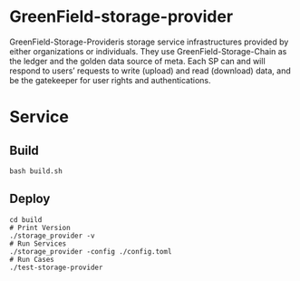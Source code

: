 # GreenField-storage-provider

GreenField-Storage-Provideris storage service infrastructures provided by either organizations or individuals. They use GreenField-Storage-Chain as the ledger and the golden data source of meta. Each SP can and will respond to users’ requests to write (upload) and read (download) data, and be the gatekeeper for user rights and authentications.

# Service
## Build
```shell
bash build.sh
```
## Deploy
```shell
cd build
# Print Version
./storage_provider -v
# Run Services
./storage_provider -config ./config.toml
# Run Cases
./test-storage-provider
```
